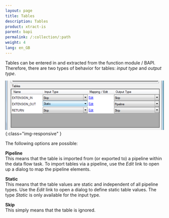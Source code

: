 ```yaml
---
layout: page
title: Tables
description: Tables
product: xtract-is
parent: bapi
permalink: /:collection/:path
weight: 4
lang: en_GB
---
```


Tables can be entered in and extracted from the function module / BAPI. Therefore, there are two types of behavior for tables: *input type* and *output type*.

![BAPI-Tables](/img/content/BAPI-Tables.png){:class="img-responsive" }


The following options are possible:

**Pipeline**<br>
This means that the table is imported from (or exported to) a pipeline within the data flow task. To import tables via a pipeline, use the *Edit* link to open up a dialog to map the pipeline elements.

**Static**<br>
This means that the table values are static and independent of all pipeline types. Use the *Edit* link to open a dialog to define static table values. The type *Static* is only available for the input type.

**Skip**<br>
This simply means that the table is ignored.